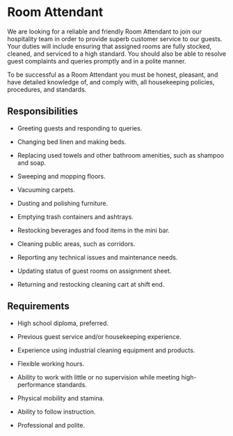 # Room Attendant

We are looking for a reliable and friendly Room Attendant to join our hospitality team in order to provide superb customer service to our guests. Your duties will include ensuring that assigned rooms are fully stocked, cleaned, and serviced to a high standard. You should also be able to resolve guest complaints and queries promptly and in a polite manner.

To be successful as a Room Attendant you must be honest, pleasant, and have detailed knowledge of, and comply with, all housekeeping policies, procedures, and standards.

## Responsibilities

* Greeting guests and responding to queries.

* Changing bed linen and making beds.

* Replacing used towels and other bathroom amenities, such as shampoo and soap.

* Sweeping and mopping floors.

* Vacuuming carpets.

* Dusting and polishing furniture.

* Emptying trash containers and ashtrays.

* Restocking beverages and food items in the mini bar.

* Cleaning public areas, such as corridors.

* Reporting any technical issues and maintenance needs.

* Updating status of guest rooms on assignment sheet.

* Returning and restocking cleaning cart at shift end.

## Requirements

* High school diploma, preferred.

* Previous guest service and/or housekeeping experience.

* Experience using industrial cleaning equipment and products.

* Flexible working hours.

* Ability to work with little or no supervision while meeting high-performance standards.

* Physical mobility and stamina.

* Ability to follow instruction.

* Professional and polite.

